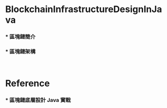 BlockchainInfrastructureDesignInJava
=====
### * 區塊鏈簡介
### * 區塊鏈架構
<br />

Reference
=====
### * 區塊鏈底層設計 Java 實戰
